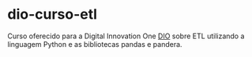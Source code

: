 # dio-curso-etl

Curso oferecido para a Digital Innovation One [DIO](https://digitalinnovation.one/) sobre ETL utilizando a linguagem Python e as bibliotecas pandas e pandera.
